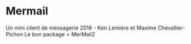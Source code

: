 ﻿# Mermail
Un mini client de messagerie
2016 - Ken Lemière et Maxime Chevallier-Pichon
Le bon package = MerMail2
